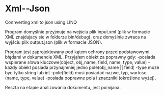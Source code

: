 # Xml--Json
Connverting xml to json using LINQ

Program domyślnie przyjmuje na
wejściu plik input.xml (plik w formacie XML znajdujacy sie w folderze bin/debug),
oraz domyślnie zwraca na wyjściu plik output.json 
(plik w formacie JSON).

Program jest zaprojektowany pod kątem ochrony przed podstawowymi błędami w dokumencie XML.
Przyjąłem obiekt za poprawny gdy:
-posiada wspierane słowa kluczowe(object, obj_name, field, name, type, value)
-każdy obiekt posiada przynajmniej jedno pole(obj_name || field)
-type moze byc tylko string lub int
-pole(field) musi posiadać nazwe, typ, wartosc.(name, type, value)
-posiada poprawne pola i znaczniki (określone wyżej).

Reszta na etapie analizowania dokumentu, jest pomijana.
